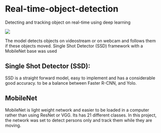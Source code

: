 # Real-time-object-detection
Detecting and tracking object on real-time using deep learning

<img src="./images/running.gif">


The model detects objects on videostream or on webcam and follows them if these objects moved.
Single Shot Detector (SSD) framework with a MobileNet base was used

## Single Shot Detector (SSD):
SSD is a straight forward model, easy to implement and has a considerable good accuracy. to be a balance between Faster R-CNN, and Yolo. 

## MobileNet 
MobileNet is light weight network and easier to be loaded in a computer rather than using ResNet or VGG. Its has 21 different classes. In this project, the network was set to detect persons only and track them while they are moving.

